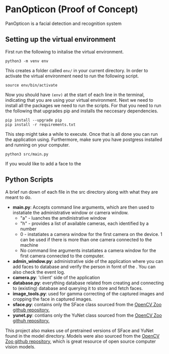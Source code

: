 # PanOpticon (Proof of Concept)

PanOpticon is a facial detection and recognition system

## Setting up the virtual environment

First run the following to initalise the virtual environment.

```
python3 -m venv env
```

This creates a folder called `env/` in your current directory. In order to activate the virtual environment need to run the following script.

```
source env/bin/activate
```

Now you should have `(env)` at the start of each line in the terminal, indicating that you are using your virtual environment. Next  we need to install all the packages we need to run the scripts. For that you need to run the following that upgrades pip and installs the neccesary dependencies.

```
pip install --upgrade pip
pip install -r requirements.txt
```

This step might take a while to execute. Once that is all done you can run the application using. Furthermore, make sure you have postgress installed and running on your computer.

```
python3 src/main.py
```

If you would like to add a face to the 

## Python Scripts

A brief run down of each file in the src directory along with what they are meant to do.

* **main.py**: Accepts command line arguments, which are then used to instatiate the administrative window or camera window.
  * "a" - luanches the amdinistrative window
  * "h" - provides a list of available cameras, each identified by a number
  * 0 - instatiates a camera window for the first camera on the device. 1 can be used if there is more than one camera connected to the machine
  * No command line arguments instatiates a camera window for the first camera connected to the computer.
* **admin_window.py**: administrative side of the application where you can add faces to database and verify the person in fornt of the . You can also check the event log.
* **camera.py**: 'client' side of the application
* **database.py**: everything database related from creating and connecting to (existing) database and querying it to store and fetch faces.
* **image_tools.py**: used for gamma correcting of the captured images and cropping the face in captured images.
* **sface.py**: contains only the SFace class sourced from the [OpenCV Zoo github repository.](https://github.com/opencv/opencv_zoo/tree/main/models/face_recognition_sface)
* **yunet.py**: contians only the YuNet class sourced from the [OpenCV Zoo githuh repository.](https://github.com/opencv/opencv_zoo/tree/main/models/face_detection_yunet)

This project also makes use of pretrained versions of SFace and YuNet found in the model directory. Models were also sourced from the [OpenCV Zoo github repository](https://github.com/opencv/opencv_zoo/tree/main/models), which is great resource of open source computer vision models.
